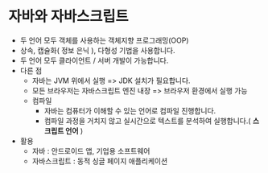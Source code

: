 # 자바와 자바스크립트

- 두 언어 모두 객체를 사용하는 객체지향 프로그래밍(OOP)
- 상속, 캡슐화( 정보 은닉 ), 다형성 기법을 사용합니다.
- 두 언어 모두 클라이언트 / 서버 개발이 가능합니다.
- 다른 점
  - 자바는 JVM 위에서 실행 => JDK 설치가 필요합니다.
  - 모든 브라우저는 자바스크립트 엔진 내장 => 브라우저 환경에서 실행 가능
  - 컴파일
    - 자바는 컴퓨터가 이해할 수 있는 언어로 컴파일 진행합니다.
    - 컴파일 과정을 거치지 않고 실시간으로 텍스트를 분석하여 실행합니다.( **스크립트 언어** )
- 활용
  - 자바 : 안드로이드 앱, 기업용 소프트웨어
  - 자바스크립트 : 동적 싱글 페이지 애플리케이션
